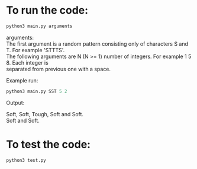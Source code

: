 # To run the code:

```python
python3 main.py arguments
```

arguments:\
The first argument is a random pattern consisting only of characters S and T. For example 'STTTS'.\
The following arguments are N (N >= 1) number of integers. For example 1 5 8. Each integer is\
separated from previous one with a space.


Example run:
```python
python3 main.py SST 5 2
```

Output:

Soft, Soft, Tough, Soft and Soft.\
Soft and Soft.


# To test the code:

```python
python3 test.py
```
